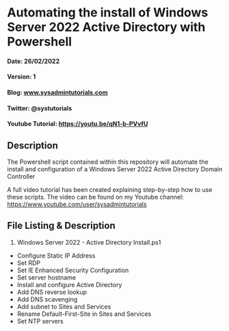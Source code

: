 # Automating the install of Windows Server 2022 Active Directory with Powershell
#### Date: 26/02/2022
#### Version: 1
#### Blog: www.sysadmintutorials.com
#### Twitter: @systutorials
#### Youtube Tutorial: https://youtu.be/qN1-b-PVvfU

## Description

The Powershell script contained within this repository will automate the install and configuration of a Windows Server 2022 Active Directory Domain Controller

A full video tutorial has been created explaining step-by-step how to use these scripts. The video can be found on my Youtube channel: https://www.youtube.com/user/sysadmintutorials

## File Listing & Description
1.  Windows Server 2022 - Active Directory Install.ps1 

- Configure Static IP Address
- Set RDP
- Set IE Enhanced Security Configuration
- Set server hostname
- Install and configure Active Directory
- Add DNS reverse lookup
- Add DNS scavenging
- Add subnet to Sites and Services
- Rename Default-First-Site in Sites and Services
- Set NTP servers
